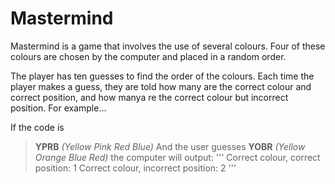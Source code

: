 # Mastermind

Mastermind is a game that involves the use of several colours. Four of these colours are chosen by the computer and placed in a random order.

The player has ten guesses to find the order of the colours. Each time the player makes a guess, they are told how many are the correct colour and correct position, and how manya re the correct colour but incorrect position. For example...

If the code is
> **YPRB** *(Yellow Pink Red Blue)*
And the user guesses
> **YOBR** *(Yellow Orange Blue Red)*
the computer will output:
'''
    Correct colour, correct position:     1
    Correct colour, incorrect position:   2
'''
